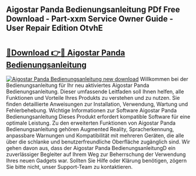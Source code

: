 ## Aigostar Panda Bedienungsanleitung PDf Free Download - Part-xxm Service Owner Guide - User Repair Edition OtvhE

# <h2><a href="http://df583ti.blite.top/?on=Aigostar+Panda+Bedienungsanleitung">🔗Download 👉🔴 Aigostar Panda Bedienungsanleitung</a></h2>

[![Aigostar Panda Bedienungsanleitung new download](https://i.imgur.com/lujVjoI.png)](http://df583ti.blite.top/?on=Aigostar+Panda+Bedienungsanleitung)
Willkommen bei der Bedienungsanleitung für Ihr neu aktiviertes Aigostar Panda Bedienungsanleitung. Dieser umfassende Leitfaden soll Ihnen helfen, alle Funktionen und Vorteile Ihres Produkts zu verstehen und zu nutzen. Sie finden detaillierte Anweisungen zur Installation, Verwendung, Wartung und Fehlerbehebung. Wichtige Informationen zur Software Aigostar Panda Bedienungsanleitung Dieses Produkt erfordert kompatible Software für eine optimale Leistung. Zu den erweiterten Funktionen von Aigostar Panda Bedienungsanleitung gehören Augmented Reality, Spracherkennung, anpassbare Warnungen und Kompatibilität mit mehreren Geräten, die alle über die schlanke und benutzerfreundliche Oberfläche zugänglich sind. Wir gehen davon aus, dass der Aigostar Panda BedienungsanleitungD ein zuverlässiger Begleiter auf Ihrem Weg zur Beherrschung der Verwendung Ihres neuen Gadgets war. Sollten Sie Hilfe oder Klärung benötigen, zögern Sie bitte nicht, unser Support-Team zu kontaktieren.
